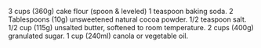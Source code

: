 3 cups (360g) cake flour (spoon & leveled)
1 teaspoon baking soda.
2 Tablespoons (10g) unsweetened natural cocoa powder.
1/2 teaspoon salt.
1/2 cup (115g) unsalted butter, softened to room temperature.
2 cups (400g) granulated sugar.
1 cup (240ml) canola or vegetable oil.